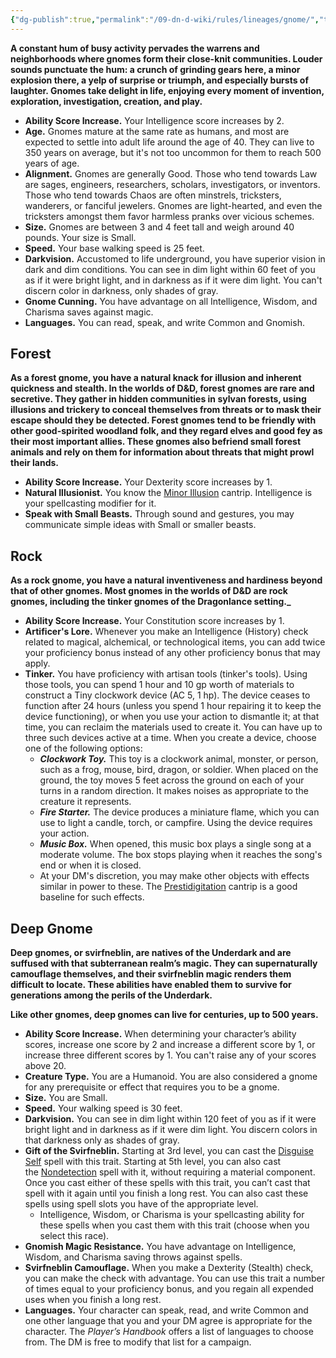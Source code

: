 ```yaml
---
{"dg-publish":true,"permalink":"/09-dn-d-wiki/rules/lineages/gnome/","tags":["race"]}
---
```



**A constant hum of busy activity pervades the warrens and neighborhoods where gnomes form their close-knit communities. Louder sounds punctuate the hum: a crunch of grinding gears here, a minor explosion there, a yelp of surprise or triumph, and especially bursts of laughter. Gnomes take delight in life, enjoying every moment of invention, exploration, investigation, creation, and play.**

- **Ability Score Increase.** Your Intelligence score increases by 2.
- **Age.** Gnomes mature at the same rate as humans, and most are expected to settle into adult life around the age of 40. They can live to 350 years on average, but it's not too uncommon for them to reach 500 years of age.
- **Alignment.** Gnomes are generally Good. Those who tend towards Law are sages, engineers, researchers, scholars, investigators, or inventors. Those who tend towards Chaos are often minstrels, tricksters, wanderers, or fanciful jewelers. Gnomes are light-hearted, and even the tricksters amongst them favor harmless pranks over vicious schemes.
- **Size.** Gnomes are between 3 and 4 feet tall and weigh around 40 pounds. Your size is Small.
- **Speed.** Your base walking speed is 25 feet.
- **Darkvision.** Accustomed to life underground, you have superior vision in dark and dim conditions. You can see in dim light within 60 feet of you as if it were bright light, and in darkness as if it were dim light. You can't discern color in darkness, only shades of gray.
- **Gnome Cunning.** You have advantage on all Intelligence, Wisdom, and Charisma saves against magic.
- **Languages.** You can read, speak, and write Common and Gnomish.

## Forest

**As a forest gnome, you have a natural knack for illusion and inherent quickness and stealth. In the worlds of D&D, forest gnomes are rare and secretive. They gather in hidden communities in sylvan forests, using illusions and trickery to conceal themselves from threats or to mask their escape should they be detected. Forest gnomes tend to be friendly with other good-spirited woodland folk, and they regard elves and good fey as their most important allies. These gnomes also befriend small forest animals and rely on them for information about threats that might prowl their lands.**

- **Ability Score Increase.** Your Dexterity score increases by 1.
- **Natural Illusionist.** You know the [Minor Illusion](http://dnd5e.wikidot.com/spell:minor-illusion) cantrip. Intelligence is your spellcasting modifier for it.
- **Speak with Small Beasts.** Through sound and gestures, you may communicate simple ideas with Small or smaller beasts.

## Rock

**As a rock gnome, you have a natural inventiveness and hardiness beyond that of other gnomes. Most gnomes in the worlds of D&D are rock gnomes, including the tinker gnomes of the Dragonlance setting._**

- **Ability Score Increase.** Your Constitution score increases by 1.
- **Artificer's Lore.** Whenever you make an Intelligence (History) check related to magical, alchemical, or technological items, you can add twice your proficiency bonus instead of any other proficiency bonus that may apply.
- **Tinker.** You have proficiency with artisan tools (tinker's tools). Using those tools, you can spend 1 hour and 10 gp worth of materials to construct a Tiny clockwork device (AC 5, 1 hp). The device ceases to function after 24 hours (unless you spend 1 hour repairing it to keep the device functioning), or when you use your action to dismantle it; at that time, you can reclaim the materials used to create it. You can have up to three such devices active at a time. When you create a device, choose one of the following options:
    - _**Clockwork Toy.**_ This toy is a clockwork animal, monster, or person, such as a frog, mouse, bird, dragon, or soldier. When placed on the ground, the toy moves 5 feet across the ground on each of your turns in a random direction. It makes noises as appropriate to the creature it represents.
    - _**Fire Starter.**_ The device produces a miniature flame, which you can use to light a candle, torch, or campfire. Using the device requires your action.
    - _**Music Box.**_ When opened, this music box plays a single song at a moderate volume. The box stops playing when it reaches the song's end or when it is closed.
    - At your DM's discretion, you may make other objects with effects similar in power to these. The [Prestidigitation](http://dnd5e.wikidot.com/spell:prestidigitation) cantrip is a good baseline for such effects.

## Deep Gnome
**Deep gnomes, or svirfneblin, are natives of the Underdark and are suffused with that subterranean realm’s magic. They can supernaturally camouflage themselves, and their svirfneblin magic renders them difficult to locate. These abilities have enabled them to survive for generations among the perils of the Underdark.**

**Like other gnomes, deep gnomes can live for centuries, up to 500 years.**

- **Ability Score Increase.** When determining your character’s ability scores, increase one score by 2 and increase a different score by 1, or increase three different scores by 1. You can't raise any of your scores above 20.
- **Creature Type.** You are a Humanoid. You are also considered a gnome for any prerequisite or effect that requires you to be a gnome.
- **Size.** You are Small.
- **Speed.** Your walking speed is 30 feet.
- **Darkvision.** You can see in dim light within 120 feet of you as if it were bright light and in darkness as if it were dim light. You discern colors in that darkness only as shades of gray.
- **Gift of the Svirfneblin.** Starting at 3rd level, you can cast the [Disguise Self](http://dnd5e.wikidot.com/spell:disguise-self) spell with this trait. Starting at 5th level, you can also cast the [Nondetection](http://dnd5e.wikidot.com/spell:nondetection) spell with it, without requiring a material component. Once you cast either of these spells with this trait, you can’t cast that spell with it again until you finish a long rest. You can also cast these spells using spell slots you have of the appropriate level.
    - Intelligence, Wisdom, or Charisma is your spellcasting ability for these spells when you cast them with this trait (choose when you select this race).
- **Gnomish Magic Resistance.** You have advantage on Intelligence, Wisdom, and Charisma saving throws against spells.
- **Svirfneblin Camouflage.** When you make a Dexterity (Stealth) check, you can make the check with advantage. You can use this trait a number of times equal to your proficiency bonus, and you regain all expended uses when you finish a long rest.
- **Languages.** Your character can speak, read, and write Common and one other language that you and your DM agree is appropriate for the character. The _Player’s Handbook_ offers a list of languages to choose from. The DM is free to modify that list for a campaign.